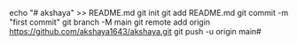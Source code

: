 echo "# akshaya" >> README.md
git init
git add README.md
git commit -m "first commit"
git branch -M main
git remote add origin https://github.com/akshaya1643/akshaya.git
git push -u origin main# 

